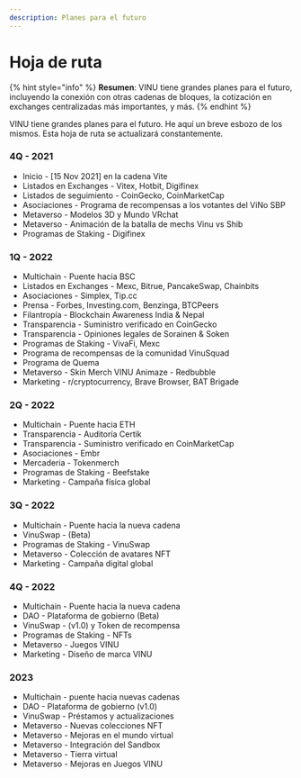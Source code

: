 ```yaml
---
description: Planes para el futuro
---
```


# Hoja de ruta

{% hint style="info" %}
**Resumen**: VINU tiene grandes planes para el futuro, incluyendo la conexión con otras cadenas de bloques, la cotización en exchanges centralizadas más importantes, y más.
{% endhint %}

VINU tiene grandes planes para el futuro. He aquí un breve esbozo de los mismos. Esta hoja de ruta se actualizará constantemente.

### &#x20;<a href="#id-4q21" id="id-4q21"></a>

### 4Q - 2021 <a href="#id-4q21" id="id-4q21"></a>

* Inicio - \[15 Nov 2021] en la cadena Vite
* Listados en Exchanges - Vitex, Hotbit, Digifinex
* Listados de seguimiento - CoinGecko, CoinMarketCap
* Asociaciones - Programa de recompensas a los votantes del ViNo SBP
* Metaverso - Modelos 3D y Mundo VRchat
* Metaverso - Animación de la batalla de mechs Vinu vs Shib
* Programas de Staking - Digifinex

### 1Q - 2022 <a href="#id-1q22" id="id-1q22"></a>

* Multichain - Puente hacia BSC
* Listados en Exchanges - Mexc, Bitrue, PancakeSwap, Chainbits
* Asociaciones - Simplex, Tip.cc
* Prensa - Forbes, Investing.com, Benzinga, BTCPeers
* Filantropía - Blockchain Awareness India & Nepal
* Transparencia - Suministro verificado en CoinGecko
* Transparencia - Opiniones legales de Sorainen & Soken
* Programas de Staking - VivaFi, Mexc
* Programa de recompensas de la comunidad VinuSquad
* Programa de Quema
* Metaverso - Skin Merch VINU Animaze - Redbubble
* Marketing - r/cryptocurrency, Brave Browser, BAT Brigade

### 2Q - 2022 <a href="#id-2q22" id="id-2q22"></a>

* Multichain - Puente hacia ETH
* Transparencia - Auditoría Certik
* Transparencia - Suministro verificado en CoinMarketCap
* Asociaciones - Embr
* Mercaderia - Tokenmerch
* Programas de Staking - Beefstake
* Marketing - Campaña física global

### 3Q - 2022 <a href="#id-2q22" id="id-2q22"></a>

* Multichain - Puente hacia la nueva cadena
* VinuSwap - (Beta)
* Programas de Staking - VinuSwap
* Metaverso - Colección de avatares NFT
* Marketing - Campaña digital global

### 4Q - 2022 <a href="#id-2q22" id="id-2q22"></a>

* Multichain - Puente hacia la nueva cadena
* DAO - Plataforma de gobierno (Beta)
* VinuSwap - (v1.0) y Token de recompensa
* Programas de Staking - NFTs
* Metaverso - Juegos VINU
* Marketing - Diseño de marca VINU

### 2023 <a href="#id-2q22" id="id-2q22"></a>

* Multichain - puente hacia nuevas cadenas
* DAO - Plataforma de gobierno (v1.0)
* VinuSwap - Préstamos y actualizaciones
* Metaverso - Nuevas colecciones NFT
* Metaverso - Mejoras en el mundo virtual
* Metaverso - Integración del Sandbox
* Metaverso - Tierra virtual
* Metaverso - Mejoras en Juegos VINU
